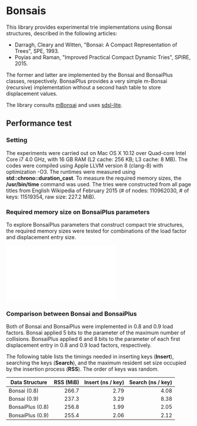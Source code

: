 # Bonsais

This library provides experimental trie implementations using Bonsai structures, described in the following articles:

* Darragh, Cleary and Witten, "Bonsai: A Compact Representation of Trees", SPE, 1993.
* Poyias and Raman, "Improved Practical Compact Dynamic Tries", SPIRE, 2015.

The former and latter are implemented by the Bonsai and BonsaiPlus classes, respectively.
BonsaiPlus provides a very simple m-Bonsai (recursive) implementation without a second hash table to store displacement values.

The library consults [mBonsai](https://github.com/Poyias/mBonsai) and uses [sdsl-lite](https://github.com/simongog/sdsl-lite).

## Performance test

### Setting

The experiments were carried out on Mac OS X 10.12 over Quad-core Intel Core i7 4.0 GHz, with 16 GB RAM (L2 cache: 256 KB; L3 cache: 8 MB).
The codes were compiled using Apple LLVM version 8 (clang-8) with optimization -O3.
The runtimes were measured using __std::chrono::duration_cast__.
To measure the required memory sizes, the __/usr/bin/time__ command was used.
The tries were constructed from all page titles from English Wikipedia of February 2015 (# of nodes: 110962030, # of keys: 11519354, raw size: 227.2 MiB).

### Required memory size on BonsaiPlus parameters 

To explore BonsaiPlus parameters that construct compact trie structures, the required memory sizes were tested for combinations of the load factor and displacement entry size.

![Result](img/fig1.pdf)

### Comparison between Bonsai and BonsaiPlus

Both of Bonsai and BonsaiPlus were implemented in 0.8 and 0.9 load factors.
Bonsai applied 5 bits to the parameter of the maximum number of collisions.
BonsaiPlus applied 6 and 8 bits to the parameter of each first displacement entry in 0.8 and 0.9 load factors, respectively.

The following table lists the timings needed in inserting keys (__Insert__), searching the keys (__Search__), and the maximum resident set size occupied by the insertion process  (__RSS__).
The order of keys was random.

| Data Structure   | RSS (MiB) | Insert (ns / key) | Search (ns / key) |
|------------------|----------:|------------------:|------------------:|
| Bonsai (0.8)     |     266.7 |              2.79 |              4.08 |
| Bonsai (0.9)     |     237.3 |              3.29 |              8.38 |
| BonsaiPlus (0.8) |     256.8 |              1.99 |              2.05 |
| BonsaiPlus (0.9) |     255.4 |              2.06 |              2.12 |